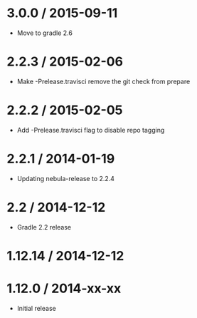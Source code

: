 3.0.0 / 2015-09-11
==================

* Move to gradle 2.6

2.2.3 / 2015-02-06
==================

* Make -Prelease.travisci remove the git check from prepare

2.2.2 / 2015-02-05
==================

* Add -Prelease.travisci flag to disable repo tagging

2.2.1 / 2014-01-19
==================

* Updating nebula-release to 2.2.4

2.2 / 2014-12-12
================

* Gradle 2.2 release

1.12.14 / 2014-12-12
====================

1.12.0 / 2014-xx-xx
==================

* Initial release
